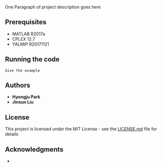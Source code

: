 One Paragraph of project description goes here


## Prerequisites

* MATLAB R2017a
* CPLEX 12.7
* YALMIP R20171121



## Running the code

```
Give the example
```


## Authors

* **Hyongju Park** 
* **Jinsun Liu**


## License

This project is licensed under the MIT License - see the [LICENSE.md](LICENSE.md) file for details

## Acknowledgments

* 
